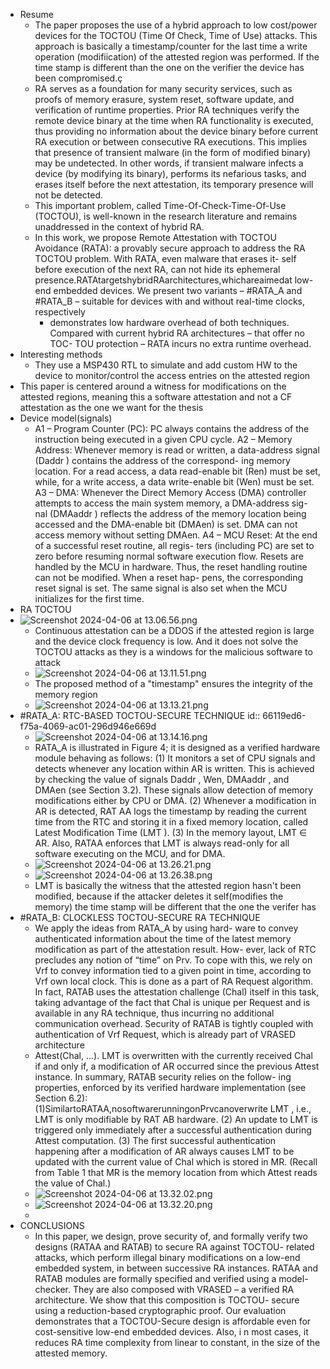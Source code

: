 - Resume
	- The paper proposes the use of a hybrid approach to low cost/power devices for the TOCTOU (Time Of Check, Time of Use) attacks. This approach is basically a timestamp/counter for the last time a write operation (modifiication) of the attested region was performed. If the time stamp is different than the one on the verifier the device has been compromised.ç
	- RA serves as a foundation for many security services, such as proofs of memory erasure, system reset, software update, and verification of runtime properties. Prior RA techniques verify the remote device binary at the time when RA functionality is executed, thus providing no information about the device binary before current RA execution or between consecutive RA executions. This implies that presence of transient malware (in the form of modified binary) may be undetected. In other words, if transient malware infects a device (by modifying its binary), performs its nefarious tasks, and erases itself before the next attestation, its temporary presence will not be detected.
	- This important problem, called Time-Of-Check-Time-Of-Use (TOCTOU), is well-known in the research literature and remains unaddressed in the context of hybrid RA.
	- In this work, we propose Remote Attestation with TOCTOU Avoidance (RATA): a provably secure approach to address the RA TOCTOU problem. With RATA, even malware that erases it- self before execution of the next RA, can not hide its ephemeral presence.RATAtargetshybridRAarchitectures,whichareaimedat low-end embedded devices. We present two variants – #RATA_A and #RATA_B – suitable for devices with and without real-time clocks, respectively
		- demonstrates low hardware overhead of both techniques. Compared with current hybrid RA architectures – that offer no TOC- TOU protection – RATA incurs no extra runtime overhead.
- Interesting methods
	- They use a MSP430 RTL to simulate and add custom HW to the device to monitor/control the access entries on the attested region
- This paper is centered around a witness for modifications on the attested regions, meaning this a software attestation and not a CF attestation as the one we want for the thesis
- Device model(signals)
	- A1 – Program Counter (PC): PC always contains the address of the instruction being executed in a given CPU cycle.
	  A2 – Memory Address: Whenever memory is read or written, a data-address signal (Daddr ) contains the address of the correspond- ing memory location. For a read access, a data read-enable bit (Ren) must be set, while, for a write access, a data write-enable bit (Wen) must be set.
	  A3 – DMA: Whenever the Direct Memory Access (DMA) controller attempts to access the main system memory, a DMA-address sig- nal (DMAaddr ) reflects the address of the memory location being accessed and the DMA-enable bit (DMAen) is set. DMA can not access memory without setting DMAen.
	  A4 – MCU Reset: At the end of a successful reset routine, all regis- ters (including PC) are set to zero before resuming normal software execution flow. Resets are handled by the MCU in hardware. Thus, the reset handling routine can not be modified. When a reset hap- pens, the corresponding reset signal is set. The same signal is also set when the MCU initializes for the first time.
- RA TOCTOU
- ![Screenshot 2024-04-06 at 13.06.56.png](../assets/Screenshot_2024-04-06_at_13.06.56_1712430421546_0.png)
	- Continuous attestation can be a DDOS if the attested region is large and the device clock frequency is low. And it does not solve the TOCTOU attacks as they is a windows for the malicious software to attack
	- ![Screenshot 2024-04-06 at 13.11.51.png](../assets/Screenshot_2024-04-06_at_13.11.51_1712430716638_0.png)
	- The proposed method of a "timestamp" ensures the integrity of the memory region
	- ![Screenshot 2024-04-06 at 13.13.21.png](../assets/Screenshot_2024-04-06_at_13.13.21_1712430805503_0.png)
- #RATA_A: RTC-BASED TOCTOU-SECURE TECHNIQUE
  id:: 66119ed6-f75a-4069-ac01-296d946e669d
	- ![Screenshot 2024-04-06 at 13.14.16.png](../assets/Screenshot_2024-04-06_at_13.14.16_1712430860340_0.png)
	- RATA_A is illustrated in Figure 4; it is designed as a verified hardware module behaving as follows:
	  (1) It monitors a set of CPU signals and detects whenever any location within AR is written. This is achieved by checking the value of signals Daddr , Wen, DMAaddr , and DMAen (see Section 3.2). These signals allow detection of memory modifications either by CPU or DMA.
	  (2) Whenever a modification in AR is detected, RAT AA logs the timestamp by reading the current time from the RTC and storing it in a fixed memory location, called Latest Modification Time (LMT ).
	  (3) In the memory layout, LMT ∈ AR. Also, RATAA enforces that LMT is always read-only for all software executing on the MCU, and for DMA.
	- ![Screenshot 2024-04-06 at 13.26.21.png](../assets/Screenshot_2024-04-06_at_13.26.21_1712431584122_0.png)
	- ![Screenshot 2024-04-06 at 13.26.38.png](../assets/Screenshot_2024-04-06_at_13.26.38_1712431600639_0.png)
	- LMT is basically the witness that the attested region hasn't been modified, because if the attacker deletes it self(modifies the memory) the time stamp will be different that the one the verifer has
- #RATA_B: CLOCKLESS TOCTOU-SECURE RA TECHNIQUE
	- We apply the ideas from RATA_A by using hard- ware to convey authenticated information about the time of the latest memory modification as part of the attestation result. How- ever, lack of RTC precludes any notion of “time” on Prv. To cope with this, we rely on Vrf to convey information tied to a given point in time, according to Vrf own local clock. This is done as a part of RA Request algorithm. In fact, RATAB uses the attestation challenge (Chal) itself in this task, taking advantage of the fact that Chal is unique per Request and is available in any RA technique, thus incurring no additional communication overhead. Security of RATAB is tightly coupled with authentication of Vrf Request, which is already part of VRASED architecture
	- Attest(Chal, ...). LMT is overwritten with the currently received Chal if and only if, a modification of AR occurred since the previous Attest instance. In summary, RATAB security relies on the follow- ing properties, enforced by its verified hardware implementation (see Section 6.2):
	  (1)SimilartoRATAA,nosoftwarerunningonPrvcanoverwrite LMT , i.e., LMT is only modifiable by RAT AB hardware.
	  (2) An update to LMT is triggered only immediately after a successful authentication during Attest computation.
	  (3) The first successful authentication happening after a modification of AR always causes LMT to be updated with the current value of Chal which is stored in MR. (Recall from Table 1 that MR is the memory location from which Attest reads the value of Chal.)
	- ![Screenshot 2024-04-06 at 13.32.02.png](../assets/Screenshot_2024-04-06_at_13.32.02_1712431924983_0.png)
	- ![Screenshot 2024-04-06 at 13.32.20.png](../assets/Screenshot_2024-04-06_at_13.32.20_1712431943490_0.png)
	-
- CONCLUSIONS
	- In this paper, we design, prove security of, and formally verify two designs (RATAA and RATAB) to secure RA against TOCTOU- related attacks, which perform illegal binary modifications on a low-end embedded system, in between successive RA instances. RATAA and RATAB modules are formally specified and verified using a model-checker. They are also composed with VRASED – a verified RA architecture. We show that this composition is TOCTOU- secure using a reduction-based cryptographic proof. Our evaluation demonstrates that a TOCTOU-Secure design is affordable even for cost-sensitive low-end embedded devices. Also, i n most cases, it reduces RA time complexity from linear to constant, in the size of the attested memory.